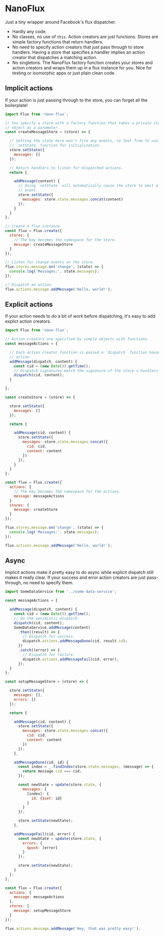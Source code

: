 # NanoFlux

Just a tiny wrapper around Facebook's flux dispatcher.

- Hardly any code.
- No classes, no use of `this`. Action creators are just functions. Stores are
  simple factory functions that return handlers.
- No need to specify action creators that just pass through to store handlers.
  Having a store that specifies a handler implies an action creator that
  dispatches a matching action.
- No singletons. The NanoFlux factory function creates your stores and action
  creators and wraps them up in a flux instance for you. Nice for testing or
  isomorphic apps or just plain clean code.

## Implicit actions

If your action is just passing through to the store, you can forget all the
boilerplate!

```js
import Flux from 'nano-flux';

// You specify a store with a factory function that takes a private store
// object as a parameter.
const createMessageStore = (store) => {

  // Setting the state here won't fire any events, so feel free to use
  // `setState` function for initialization.
  store.setState({
    messages: []
  });

  // Return handlers to listen for dispatched actions.
  return {

    addMessage(content) {
      // Using `setState` will automatically cause the store to emit a change
      // event.
      store.setState({
        messages: store.state.messages.concat(content)
      });
    }
  }
};

// Create a flux instance.
const flux = Flux.create({
  stores: {
    // The key becomes the namespace for the store.
    message: createMessageStore
  }
});

// Listen for change events on the store.
flux.stores.message.on('change', (state) => {
  console.log('Messages:', state.messages);
});

// Dispatch an action.
flux.actions.message.addMessage('Hello, world!');
```

## Explicit actions

If your action needs to do a bit of work before dispatching, it's easy to add
explict action creators.

```js
import Flux from 'nano-flux';

// Action creators are specified by simple objects with functions.
const messageActions = {

  // Each action creator function is passed a `dispatch` function bound to that
  // action.
  addMessage(dispatch, content) {
    const cid = (new Date()).getTime();
    // Dispatch signatures match the signature of the store's handlers.
    dispatch(cid, content);
  }

};

const createStore = (store) => {

  store.setState({
    messages: []
  });

  return {

    addMessage(cid, content) {
      store.setState({
        messages: store.state.messages.concat({
          cid: cid,
          content: content
        })
      });
    }
  }
};

const flux = Flux.create({
  actions: {
    // The key becomes the namespace for the actions.
    message: messageActions
  }
  stores: {
    message: createStore
  }
});

flux.stores.message.on('change', (state) => {
  console.log('Messages:', state.messages);
});

flux.actions.message.addMessage('Hello, world!');
```

## Async

Implicit actions make it pretty easy to do async while explicit dispatch still
makes it really clear. If your success and error action creators are just
pass-through, no need to specify them.

```js
import SomeDataService from '../some-data-service';

const messageActions = {

  addMessage(dispatch, content) {
    const cid = (new Date()).getTime();
    // Do the optimistic dispatch.
    dispatch(cid, content);
    SomeDataService.addMessage(content)
      .then((result) => {
        // Dispatch for success.
        dispatch.actions.addMessageDone(cid, result.id);
      })
      .catch((error) => {
        // Dispatch for failure.
        dispatch.actions.addMessageFail(cid, error);
      });
  }
};

const setupMessageStore = (store) => {

  store.setState({
    messages: [],
    errors: []
  });

  return {

    addMessage(cid, content) {
      store.setState({
        messages: store.state.messages.concat({
          cid: cid,
          content: content
        })
      });
    },

    addMessageDone(cid, id) {
      const index = _.findIndex(store.state.messages, (message) => {
        return message.cid === cid;
      });

      const newState = update(store.state, {
        messages: {
          [index]: {
            id: {$set: id}
          }
        }
      });

      store.setState(newState);
    },

    addMessageFail(cid, error) {
      const newState = update(store.state, {
        errors: {
          $push: [error]
        }
      });

      store.setState(newState);
    }
  };
};

const flux = Flux.create({
  actions: {
    message: messageActions
  },
  stores: {
    message: setupMessageStore
  }
});

flux.actions.message.addMessage('Hey, that was pretty easy!');
```
